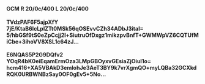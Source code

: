 #### GCM R 20/0c/400 L 20/0c/400
**TVdzPAF6F5ajpXfY**<br/>**7jE/KtaB6lcLpIZTt0MSk56qOSEvvCZh34ADbJ3itaI=**<br/>**5/hbGSf9tS0eZpCcjj2l+SiutruOfDxgz1mikzpvBnfT+GWMWpVZ6CQTUfMiCbe+3ihoVV8XSL1c64zJ...**<br/><br/>
**E6NQAS5P2G9DQfv2**<br/>**YOqR4bK0eiEqamErmOza3LMpGBOyxvGEsiaZjOiuI1o=**<br/>**hcm416+XA5VBAkD3emlohJe3AeT3BY9k7vrXgmQO+myLQBa32GCXkdRQK0URBWNBzSay0OF0gEv5+5No...**